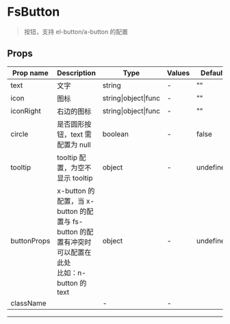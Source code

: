 # FsButton

> 按钮，支持 el-button/a-button 的配置

## Props

| Prop name   | Description                                                                                             | Type                 | Values | Default   |
| ----------- | ------------------------------------------------------------------------------------------------------- | -------------------- | ------ | --------- |
| text        | 文字                                                                                                    | string               | -      | ""        |
| icon        | 图标                                                                                                    | string\|object\|func | -      | ""        |
| iconRight   | 右边的图标                                                                                              | string\|object\|func | -      | ""        |
| circle      | 是否圆形按钮，text 需配置为 null                                                                        | boolean              | -      | false     |
| tooltip     | tooltip 配置，为空不显示 tooltip                                                                        | object               | -      | undefined |
| buttonProps | x-button 的配置，当 x-button 的配置与 fs-button 的配置有冲突时可以配置在此处<br/>比如：n-button 的 text | object               | -      | undefined |
| className   |                                                                                                         | -                    | -      |           |

---
